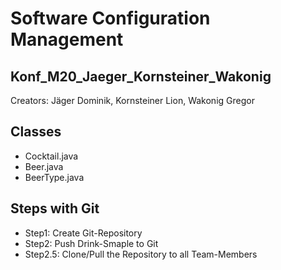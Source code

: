 # Software Configuration Management #
## Konf_M20_Jaeger_Kornsteiner_Wakonig ##
Creators: Jäger Dominik, Kornsteiner Lion, Wakonig Gregor

## Classes ##
- Cocktail.java
- Beer.java
- BeerType.java

## Steps with Git ##
- Step1: Create Git-Repository
- Step2: Push Drink-Smaple to Git
- Step2.5: Clone/Pull the Repository to all Team-Members